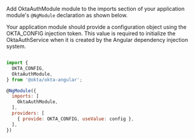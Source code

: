 Add OktaAuthModule module to the imports section of your application module's `@NgModule` declaration as shown below.

Your application module should provide a configuration object using the OKTA_CONFIG injection token. This value is required to initialize the OktaAuthService when it is created by the Angular dependency injection system. 


```javascript

import {
  OKTA_CONFIG,
  OktaAuthModule,
} from '@okta/okta-angular';

@NgModule({
  imports: [
    OktaAuthModule,
  ],
  providers: [
    { provide: OKTA_CONFIG, useValue: config },
  ],
})


```
